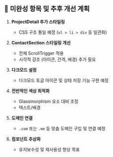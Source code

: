 ## 🚧 미완성 항목 및 추후 개선 계획

1. **ProjectDetail 추가 스타일링**

    - CSS 구조 통일 예정 (`ul > li > div` 등 일관화)

2. **ContactSection 스타일링 개선**

    - 전체 ScrollTrigger 적용
    - 시각적 강조 (아이콘, 간격, 배경) 추가 필요

3. **다크모드 설정**

    - 다크모드 토글 아이콘 및 상태 저장 기능 구현 예정

4. **전반적인 색상 최적화**

    - Glassmorphism 요소 대비 조정
    - 텍스트/배경

5. **도메인 연결**

    - `.com` 또는 `.me` 등 맞춤 도메인 구입 및 연결 예정

6. **컴포넌트 추상화**
    - 유지보수성 및 재사용성 향상 목표
